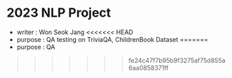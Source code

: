 # 2023 NLP Project
- writer : Won Seok Jang
<<<<<<< HEAD
- purpose : QA testing on TriviaQA, ChildrenBook Dataset
=======
- purpose : QA
>>>>>>> fe24c47f7b95b9f3275af75d855a6aa0858371ff
